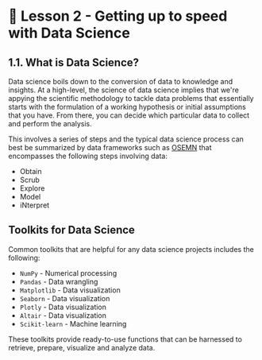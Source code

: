 # 📓 Lesson 2 - Getting up to speed with Data Science

## 1.1. What is Data Science?

Data science boils down to the conversion of data to knowledge and insights. At a high-level, the science of data science implies that we're appying the scientific methodology to tackle data problems that essentially starts with the formulation of a working hypothesis or initial assumptions that you have. From there, you can decide which particular data to collect and perform the analysis.

This involves a series of steps and the typical data science process can best be summarized by data frameworks such as [OSEMN](https://web.archive.org/web/20211219192027/http://www.dataists.com/2010/09/a-taxonomy-of-data-science/) that encompasses the following steps involving data:
- Obtain
- Scrub
- Explore
- Model
- iNterpret

## Toolkits for Data Science

Common toolkits that are helpful for any data science projects includes the following:
- `NumPy` - Numerical processing
- `Pandas` - Data wrangling
- `Matplotlib` - Data visualization
- `Seaborn` - Data visualization
- `Plotly` - Data visualization
- `Altair` - Data visualization
- `Scikit-learn` - Machine learning

These toolkits provide ready-to-use functions that can be harnessed to retrieve, prepare, visualize and analyze data.
